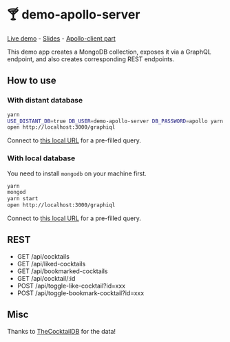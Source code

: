 # 🍸 demo-apollo-server

[Live demo](<https://demo-apollo-server.herokuapp.com/graphiql?query=query%20%7B%0A%09cocktails%20%7B%0A%20%20%23%20cocktails(ingredient%3A%20%22Vodka%22)%20%7B%0A%20%20%20%20name%0A%20%20%20%20imageURL%0A%20%20%20%20likes%0A%20%20%20%20glassType%0A%20%20%20%20instructions%0A%20%20%20%20ingredients%20%7B%0A%20%20%20%20%20%20name%0A%20%20%20%20%20%20quantity%0A%20%20%20%20%7D%0A%20%20%7D%0A%7D>) - [Slides](https://slides-apollo-server.netlify.com/) - [Apollo-client part](https://github.com/adrienharnay/demo-apollo-client)

This demo app creates a MongoDB collection, exposes it via a GraphQL endpoint, and also creates corresponding REST endpoints.

## How to use

### With distant database

```bash
yarn
USE_DISTANT_DB=true DB_USER=demo-apollo-server DB_PASSWORD=apollo yarn start
open http://localhost:3000/graphiql
```

Connect to [this local URL](<http://localhost:3000/graphiql?query=query%20%7B%0A%09cocktails%20%7B%0A%20%20%23%20cocktails(ingredient%3A%20%22Vodka%22)%20%7B%0A%20%20%20%20name%0A%20%20%20%20imageURL%0A%20%20%20%20likes%0A%20%20%20%20glassType%0A%20%20%20%20instructions%0A%20%20%20%20ingredients%20%7B%0A%20%20%20%20%20%20name%0A%20%20%20%20%20%20quantity%0A%20%20%20%20%7D%0A%20%20%7D%0A%7D>) for a pre-filled query.

### With local database

You need to install `mongodb` on your machine first.

```bash
yarn
mongod
yarn start
open http://localhost:3000/graphiql
```

Connect to [this local URL](<http://localhost:3000/graphiql?query=query%20%7B%0A%09cocktails%20%7B%0A%20%20%23%20cocktails(ingredient%3A%20%22Vodka%22)%20%7B%0A%20%20%20%20name%0A%20%20%20%20imageURL%0A%20%20%20%20likes%0A%20%20%20%20glassType%0A%20%20%20%20instructions%0A%20%20%20%20ingredients%20%7B%0A%20%20%20%20%20%20name%0A%20%20%20%20%20%20quantity%0A%20%20%20%20%7D%0A%20%20%7D%0A%7D>) for a pre-filled query.

## REST

- GET /api/cocktails
- GET /api/liked-cocktails
- GET /api/bookmarked-cocktails
- GET /api/cocktail/:id
- POST /api/toggle-like-cocktail?id=xxx
- POST /api/toggle-bookmark-cocktail?id=xxx

## Misc

Thanks to [TheCocktailDB](http://www.thecocktaildb.com/) for the data!
